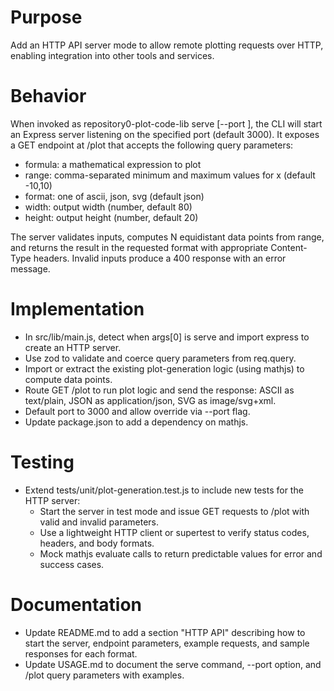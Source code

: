 # Purpose

Add an HTTP API server mode to allow remote plotting requests over HTTP, enabling integration into other tools and services.

# Behavior

When invoked as repository0-plot-code-lib serve [--port <port>], the CLI will start an Express server listening on the specified port (default 3000). It exposes a GET endpoint at /plot that accepts the following query parameters:
- formula: a mathematical expression to plot
- range: comma-separated minimum and maximum values for x (default -10,10)
- format: one of ascii, json, svg (default json)
- width: output width (number, default 80)
- height: output height (number, default 20)

The server validates inputs, computes N equidistant data points from range, and returns the result in the requested format with appropriate Content-Type headers. Invalid inputs produce a 400 response with an error message.

# Implementation

- In src/lib/main.js, detect when args[0] is serve and import express to create an HTTP server.
- Use zod to validate and coerce query parameters from req.query.
- Import or extract the existing plot-generation logic (using mathjs) to compute data points.
- Route GET /plot to run plot logic and send the response: ASCII as text/plain, JSON as application/json, SVG as image/svg+xml.
- Default port to 3000 and allow override via --port flag.
- Update package.json to add a dependency on mathjs.

# Testing

- Extend tests/unit/plot-generation.test.js to include new tests for the HTTP server:
  - Start the server in test mode and issue GET requests to /plot with valid and invalid parameters.
  - Use a lightweight HTTP client or supertest to verify status codes, headers, and body formats.
  - Mock mathjs evaluate calls to return predictable values for error and success cases.

# Documentation

- Update README.md to add a section "HTTP API" describing how to start the server, endpoint parameters, example requests, and sample responses for each format.
- Update USAGE.md to document the serve command, --port option, and /plot query parameters with examples.